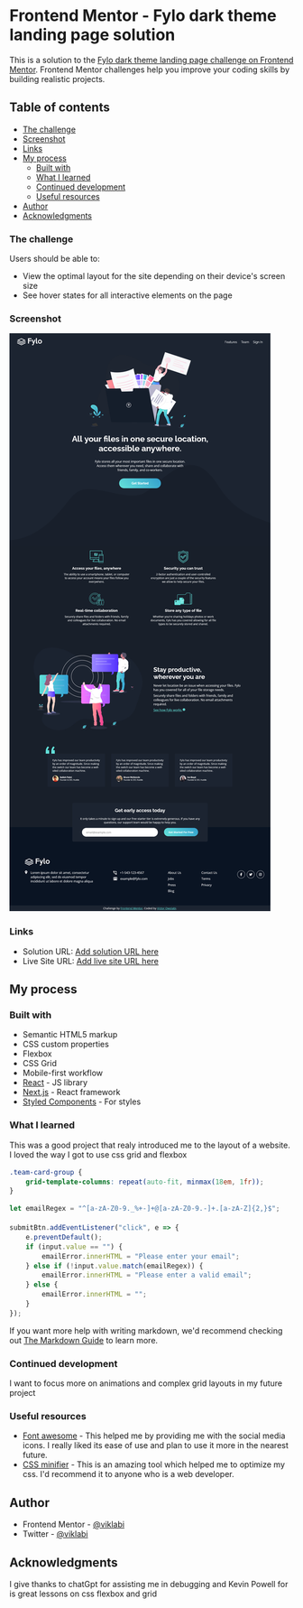 # Frontend Mentor - Fylo dark theme landing page solution

This is a solution to the [Fylo dark theme landing page challenge on Frontend Mentor](https://www.frontendmentor.io/challenges/fylo-dark-theme-landing-page-5ca5f2d21e82137ec91a50fd). Frontend Mentor challenges help you improve your coding skills by building realistic projects. 

## Table of contents

  - [The challenge](#the-challenge)
  - [Screenshot](#screenshot)
  - [Links](#links)
- [My process](#my-process)
  - [Built with](#built-with)
  - [What I learned](#what-i-learned)
  - [Continued development](#continued-development)
  - [Useful resources](#useful-resources)
- [Author](#author)
- [Acknowledgments](#acknowledgments)

### The challenge

Users should be able to:

- View the optimal layout for the site depending on their device's screen size
- See hover states for all interactive elements on the page

### Screenshot

![](./screenshot.png)

### Links

- Solution URL: [Add solution URL here](https://your-solution-url.com)
- Live Site URL: [Add live site URL here](https://your-live-site-url.com)

## My process

### Built with

- Semantic HTML5 markup
- CSS custom properties
- Flexbox
- CSS Grid
- Mobile-first workflow
- [React](https://reactjs.org/) - JS library
- [Next.js](https://nextjs.org/) - React framework
- [Styled Components](https://styled-components.com/) - For styles

### What I learned

This was a good project that realy introduced me to the layout of a website. I loved the way I got to use css grid and flexbox  

```css
.team-card-group {
	grid-template-columns: repeat(auto-fit, minmax(18em, 1fr));
}
```
```js
let emailRegex = "^[a-zA-Z0-9._%+-]+@[a-zA-Z0-9.-]+.[a-zA-Z]{2,}$";

submitBtn.addEventListener("click", e => {
	e.preventDefault();
	if (input.value == "") {
		emailError.innerHTML = "Please enter your email";
	} else if (!input.value.match(emailRegex)) {
		emailError.innerHTML = "Please enter a valid email";
	} else {
		emailError.innerHTML = "";
	}
});

```

If you want more help with writing markdown, we'd recommend checking out [The Markdown Guide](https://www.markdownguide.org/) to learn more.


### Continued development

I want to focus more on animations and complex grid layouts in my future project

### Useful resources

- [Font awesome](https://www.fontawesome.com) - This helped me by providing me with the social media icons. I really liked its ease of use and plan to use it more in the nearest future.
- [CSS minifier](https://www.toptal.com/developers/cssminifier.com) - This is an amazing tool which helped me to optimize my css. I'd recommend it to anyone who is a web developer.


## Author

- Frontend Mentor - [@viklabi](https://www.frontendmentor.io/profile/viklabi)
- Twitter - [@viklabi](https://www.twitter.com/viklabi)

## Acknowledgments

I give thanks to chatGpt for assisting me in debugging and Kevin Powell for is great lessons on css flexbox and grid